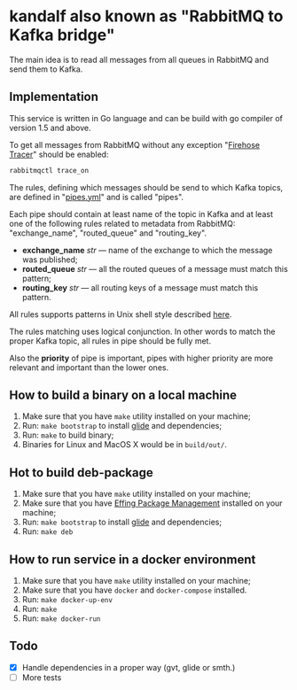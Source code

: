 # kandalf also known as "RabbitMQ to Kafka bridge"

The main idea is to read all messages from all queues in RabbitMQ and send them to Kafka.

## Implementation

This service is written in Go language and can be build with go compiler of version 1.5 and above.

To get all messages from RabbitMQ without any exception "[Firehose Tracer](https://www.rabbitmq.com/firehose.html)" should be enabled:

```bash
rabbitmqctl trace_on
```

The rules, defining which messages should be send to which Kafka topics, are defined in "[pipes.yml](./data/pipes.yml)" and is called "pipes".

Each pipe should contain at least name of the topic in Kafka and at least one of the following rules related to metadata from RabbitMQ: "exchange_name", "routed_queue" and "routing_key".

* **exchange_name** _str_ — name of the exchange to which the message was published;
* **routed_queue** _str_ — all the routed queues of a message must match this pattern;
* **routing_key** _str_ — all routing keys of a message must match this pattern.

All rules supports patterns in Unix shell style described [here](https://golang.org/pkg/path/).

The rules matching uses logical conjunction. In other words to match the proper Kafka topic, all rules in pipe should be fully met.

Also the **priority** of pipe is important, pipes with higher priority are more relevant and important than the lower ones.

## How to build a binary on a local machine

1. Make sure that you have `make` utility installed on your machine;
2. Run: `make bootstrap` to install [glide](https://glide.sh) and dependencies;
3. Run: `make` to build binary;
4. Binaries for Linux and MacOS X would be in `build/out/`.

## Hot to build deb-package

1. Make sure that you have `make` utility installed on your machine;
2. Make sure that you have [Effing Package Management](https://github.com/jordansissel/fpm) installed on your machine;
3. Run: `make bootstrap` to install [glide](https://glide.sh) and dependencies;
4. Run: `make deb`

## How to run service in a docker environment

1. Make sure that you have `make` utility installed on your machine;
2. Make sure that you have `docker` and `docker-compose` installed.
3. Run: `make docker-up-env`
4. Run: `make`
5. Run: `make docker-run`

## Todo

* [x] Handle dependencies in a proper way (gvt, glide or smth.)
* [ ] More tests
